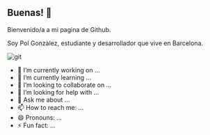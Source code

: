 ## Buenas! 👋


Bienvenido/a a mi pagina de Github.

Soy Pol Gonzàlez, estudiante y desarrollador que vive en Barcelona.

<img alt="git" src="https://img.shields.io/badge/-Git-F05032?style=flat-square&logo=git&logoColor=white" /> 

- 🔭 I’m currently working on ...
- 🌱 I’m currently learning ...
- 👯 I’m looking to collaborate on ...
- 🤔 I’m looking for help with ...
- 💬 Ask me about ...
- 📫 How to reach me: ...
- 😄 Pronouns: ...
- ⚡ Fun fact: ...